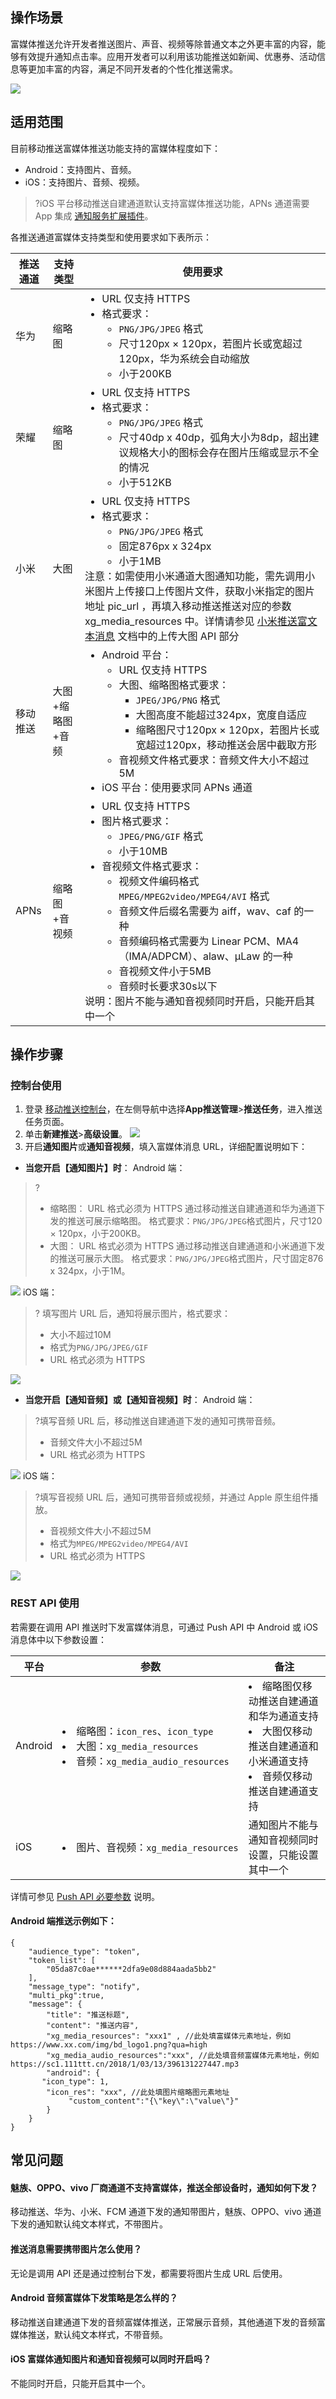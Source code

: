 ## 操作场景

富媒体推送允许开发者推送图片、声音、视频等除普通文本之外更丰富的内容，能够有效提升通知点击率。应用开发者可以利用该功能推送如新闻、优惠券、活动信息等更加丰富的内容，满足不同开发者的个性化推送需求。

![](https://main.qcloudimg.com/raw/a765397f38a5aa0df6dcb838d16a87a0.png)

## 适用范围

目前移动推送富媒体推送功能支持的富媒体程度如下：

- Android：支持图片、音频。
- iOS：支持图片、音频、视频。
>?iOS 平台移动推送自建通道默认支持富媒体推送功能，APNs 通道需要 App 集成 [通知服务扩展插件](https://cloud.tencent.com/document/product/548/36667)。

各推送通道富媒体支持类型和使用要求如下表所示：

| 推送通道 | 支持类型          | 使用要求                                                     |
| -------- | ----------------- | ------------------------------------------------------------ |
| 华为     | 缩略图            | <ul  style="margin: 0;"><li>URL 仅支持 HTTPS</li><li>格式要求：<ul  style="margin: 0;"><li>`PNG/JPG/JPEG` 格式</li><li>尺寸120px × 120px，若图片长或宽超过120px，华为系统会自动缩放</li><li>小于200KB</li></ul></li></ul>|
| 荣耀     | 缩略图            | <ul  style="margin: 0;"><li>URL 仅支持 HTTPS</li><li>格式要求：<ul  style="margin: 0;"><li>`PNG/JPG/JPEG` 格式</li><li>尺寸40dp x 40dp，弧角大小为8dp，超出建议规格大小的图标会存在图片压缩或显示不全的情况</li><li>小于512KB</li></ul></li></ul>|
| 小米     | 大图              | <ul  style="margin: 0;"><li>URL 仅支持 HTTPS</li><li>格式要求：<ul  style="margin: 0;"><li>`PNG/JPG/JPEG` 格式</li><li>固定876px x 324px</li><li>小于1MB</li></ul></li></ul>注意：如需使用小米通道大图通知功能，需先调用小米图片上传接口上传图片文件，获取小米指定的图片地址 pic_url ，再填入移动推送推送对应的参数 xg_media_resources 中。详情请参见 [小米推送富文本消息](https://dev.mi.com/console/doc/detail?pId=1163#_10_0) 文档中的上传大图 API 部分|
|移动推送   | 大图+缩略图 +音频 | <ul  style="margin: 0;"><li>Android 平台：<ul  style="margin: 0;"><li>URL 仅支持 HTTPS</li><li>大图、缩略图格式要求：<ul  style="margin: 0;"><li>`JPEG/JPG/PNG` 格式</li><li>大图高度不能超过324px，宽度自适应</li><li>缩略图尺寸120px × 120px，若图片长或宽超过120px，移动推送会居中截取方形</li></ul></li><li>音视频文件格式要求：音频文件大小不超过5M </li></ul></li><li>iOS 平台：使用要求同 APNs 通道</li></ul> |
| APNs     | 缩略图+音视频     | <ul  style="margin: 0;"><li>URL 仅支持 HTTPS </li><li>图片格式要求：<ul  style="margin: 0;"><li>`JPEG/PNG/GIF` 格式</li><li>小于10MB</li></ul></li><li>音视频文件格式要求：<ul  style="margin: 0;"><li>视频文件编码格式 `MPEG/MPEG2video/MPEG4/AVI` 格式</li><li>音频文件后缀名需要为 aiff，wav、caf 的一种</li><li>音频编码格式需要为 Linear PCM、MA4（IMA/ADPCM）、alaw、μLaw 的一种</li><li>音视频文件小于5MB</li><li>音频时长要求30s以下</li></ul></li></ul>说明：图片不能与通知音视频同时开启，只能开启其中一个 |

## 操作步骤

### 控制台使用

1. 登录 [移动推送控制台](https://console.cloud.tencent.com/tpns)，在左侧导航中选择**App推送管理**>**推送任务**，进入推送任务页面。
2. 单击**新建推送**>**高级设置**。
  ![](https://qcloudimg.tencent-cloud.cn/raw/cebde375be315bc16cdf77976a2e6624.png)
3. 开启**通知图片**或**通知音视频**，填入富媒体消息 URL，详细配置说明如下：
 - **当您开启【通知图片】时**：
  Android 端：
> ?
> - 缩略图：
>   URL 格式必须为 HTTPS
>   通过移动推送自建通道和华为通道下发的推送可展示缩略图。
>   格式要求：`PNG/JPG/JPEG`格式图片，尺寸120 × 120px，小于200KB。
> - 大图：
>   URL 格式必须为 HTTPS
>   通过移动推送自建通道和小米通道下发的推送可展示大图。
>   格式要求：`PNG/JPG/JPEG`格式图片，尺寸固定876 x 324px，小于1M。
>
 ![](https://main.qcloudimg.com/raw/404ab424e3a1d0b0c28b6a088fb3940d.png)
 iOS 端：
>? 填写图片 URL 后，通知将展示图片，格式要求：
>
> - 大小不超过10M
> - 格式为`PNG/JPG/JPEG/GIF`
> - URL 格式必须为 HTTPS
>
 ![](https://main.qcloudimg.com/raw/e5907e74557f2aef9c83f07d3a00c563.png)
 - **当您开启【通知音频】或【通知音视频】时**：
  Android 端：
> ?填写音频 URL 后，移动推送自建通道下发的通知可携带音频。
> - 音频文件大小不超过5M
> - URL 格式必须为 HTTPS
>
  ![](https://main.qcloudimg.com/raw/ac2e7204c68520cc269f76a31fb481d6.png)
  iOS 端：
> ?填写音视频 URL 后，通知可携带音频或视频，并通过 Apple 原生组件播放。
> - 音视频文件大小不超过5M
> - 格式为`MPEG/MPEG2video/MPEG4/AVI`
> - URL 格式必须为 HTTPS
>
  ![](https://main.qcloudimg.com/raw/f46c5bbd56c6748444e0f89c2ab36891.png)



### REST API 使用

若需要在调用 API 推送时下发富媒体消息，可通过 Push API 中 Android 或 iOS 消息体中以下参数设置：


<table>
<thead>
<tr>
<th>平台</th>
<th>参数</th>
<th>备注</th>
</tr>
</thead>
<tbody><tr>
<td>Android</td>
<td nowrap="nowrap"><li>缩略图：<code>icon_res</code>、<code>icon_type</code> </li><li>大图：<code>xg_media_resources</code> </li><li>音频：<code>xg_media_audio_resources</code></li></td>
<td><li> 缩略图仅移动推送自建通道和华为通道支持</li><li>大图仅移动推送自建通道和小米通道支持</li><li>音频仅移动推送自建通道支持</li></td>
</tr>
<tr>
<td>iOS</td>
<td nowrap="nowrap"><li>图片、音视频：<code>xg_media_resources</code></li></td>
<td>通知图片不能与通知音视频同时设置，只能设置其中一个</td>
</tr>
</tbody></table>


详情可参见 [Push API 必要参数](https://cloud.tencent.com/document/product/548/39064#android-.E6.99.AE.E9.80.9A.E6.B6.88.E6.81.AF) 说明。


#### Android 端推送示例如下：

```
{
    "audience_type": "token",
    "token_list": [
        "05da87c0ae******2dfa9e08d884aada5bb2"
    ],
    "message_type": "notify",
    "multi_pkg":true,
    "message": {
        "title": "推送标题",
        "content": "推送内容",
        "xg_media_resources": "xxx1" , //此处填富媒体元素地址，例如 https://www.xx.com/img/bd_logo1.png?qua=high
        "xg_media_audio_resources":"xxx", //此处填音频富媒体元素地址，例如 https://sc1.111ttt.cn/2018/1/03/13/396131227447.mp3 
        "android": {
       "icon_type": 1,
        "icon_res": "xxx", //此处填图片缩略图元素地址
             "custom_content":"{\"key\":\"value\"}"
        }                        
    }
}
```

## 常见问题

#### 魅族、OPPO、vivo 厂商通道不支持富媒体，推送全部设备时，通知如何下发？

移动推送、华为、小米、FCM 通道下发的通知带图片，魅族、OPPO、vivo 通道下发的通知默认纯文本样式，不带图片。

#### 推送消息需要携带图片怎么使用？

无论是调用 API 还是通过控制台下发，都需要将图片生成 URL 后使用。

#### Android 音频富媒体下发策略是怎么样的？

移动推送自建通道下发的音频富媒体推送，正常展示音频，其他通道下发的音频富媒体推送，默认纯文本样式，不带音频。

#### iOS 富媒体通知图片和通知音视频可以同时开启吗？

不能同时开启，只能开启其中一个。
